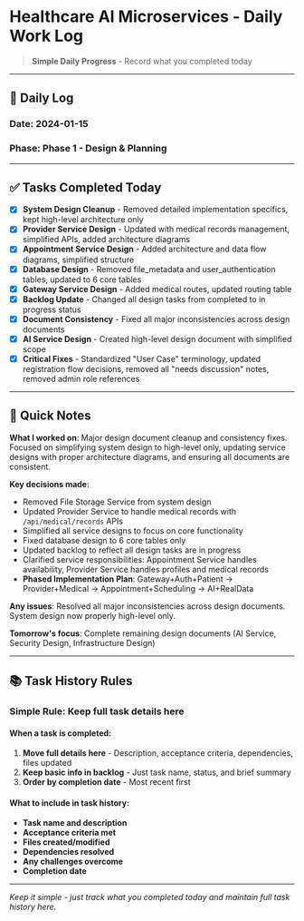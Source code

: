 # Healthcare AI Microservices - Daily Work Log

> **Simple Daily Progress** - Record what you completed today

---

## 📅 **Daily Log**

### **Date**: 2024-01-15
### **Phase**: Phase 1 - Design & Planning

---

## ✅ **Tasks Completed Today**

- [x] **System Design Cleanup** - Removed detailed implementation specifics, kept high-level architecture only
- [x] **Provider Service Design** - Updated with medical records management, simplified APIs, added architecture diagrams
- [x] **Appointment Service Design** - Added architecture and data flow diagrams, simplified structure
- [x] **Database Design** - Removed file_metadata and user_authentication tables, updated to 6 core tables
- [x] **Gateway Service Design** - Added medical routes, updated routing table
- [x] **Backlog Update** - Changed all design tasks from completed to in progress status
- [x] **Document Consistency** - Fixed all major inconsistencies across design documents
- [x] **AI Service Design** - Created high-level design document with simplified scope
- [x] **Critical Fixes** - Standardized "User Case" terminology, updated registration flow decisions, removed all "needs discussion" notes, removed admin role references

---

## 📝 **Quick Notes**

**What I worked on**: Major design document cleanup and consistency fixes. Focused on simplifying system design to high-level only, updating service designs with proper architecture diagrams, and ensuring all documents are consistent.

**Key decisions made**:
- Removed File Storage Service from system design
- Updated Provider Service to handle medical records with `/api/medical/records` APIs
- Simplified all service designs to focus on core functionality
- Fixed database design to 6 core tables only
- Updated backlog to reflect all design tasks are in progress
- Clarified service responsibilities: Appointment Service handles availability, Provider Service handles profiles and medical records
- **Phased Implementation Plan**: Gateway+Auth+Patient → Provider+Medical → Appointment+Scheduling → AI+RealData

**Any issues**: Resolved all major inconsistencies across design documents. System design now properly high-level only.

**Tomorrow's focus**: Complete remaining design documents (AI Service, Security Design, Infrastructure Design)

---

## 📚 **Task History Rules**

### **Simple Rule**: Keep full task details here

#### **When a task is completed**:
1. **Move full details here** - Description, acceptance criteria, dependencies, files updated
2. **Keep basic info in backlog** - Just task name, status, and brief summary
3. **Order by completion date** - Most recent first

#### **What to include in task history**:
- **Task name and description**
- **Acceptance criteria met**
- **Files created/modified**
- **Dependencies resolved**
- **Any challenges overcome**
- **Completion date**

---

*Keep it simple - just track what you completed today and maintain full task history here.*
